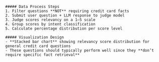 
    ##### Data Process Steps
    1. Filter questions **NOT** requiring credit card facts  
    2. Submit user question + LLM response to judge model  
    3. Judge scores relevancy on a 1–5 scale  
    4. Group scores by intent classification  
    5. Calculate percentage distribution per score level  

    ##### Visualization Design
    - **Stacked bar chart** showing relevancy score distribution for general credit card questions  
    - These questions should typically perform well since they **don’t require specific fact retrieval**  
    